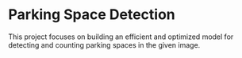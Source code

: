 # Parking Space Detection
This project focuses on building an efficient and optimized model for detecting and counting parking spaces in the given image.
